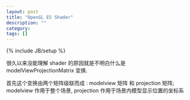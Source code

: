 ```yaml
---
layout: post
title: "OpenGL ES Shader"
description: ""
category: 
tags: []
---
```

{% include JB/setup %}

很久以来没能理解 shader 的原因就是不明白什么是 modelViewProjectionMatrix 变换.

首先这个变换由两个矩阵级联而成 : modelview 矩阵 和 projection 矩阵; modelview 作用于整个场景, projection 作用于场景内模型显示位置的坐标系

